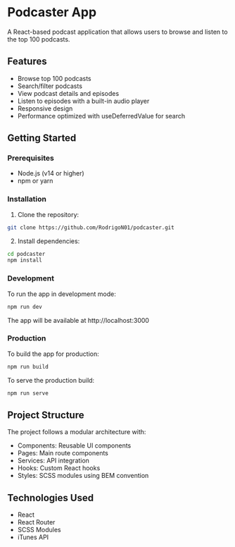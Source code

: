 # Podcaster App

A React-based podcast application that allows users to browse and listen to the top 100 podcasts.

## Features

- Browse top 100 podcasts
- Search/filter podcasts
- View podcast details and episodes
- Listen to episodes with a built-in audio player
- Responsive design
- Performance optimized with useDeferredValue for search

## Getting Started

### Prerequisites

- Node.js (v14 or higher)
- npm or yarn

### Installation

1. Clone the repository:

```bash
git clone https://github.com/RodrigoN01/podcaster.git
```

2. Install dependencies:

```bash
cd podcaster
npm install
```

### Development

To run the app in development mode:

```bash
npm run dev
```

The app will be available at http://localhost:3000

### Production

To build the app for production:

```bash
npm run build
```

To serve the production build:

```bash
npm run serve
```

## Project Structure

The project follows a modular architecture with:

- Components: Reusable UI components
- Pages: Main route components
- Services: API integration
- Hooks: Custom React hooks
- Styles: SCSS modules using BEM convention

## Technologies Used

- React
- React Router
- SCSS Modules
- iTunes API
